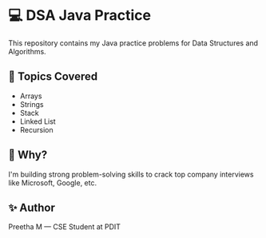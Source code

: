 # 💻 DSA Java Practice

This repository contains my Java practice problems for Data Structures and Algorithms.

## 📂 Topics Covered

- Arrays
- Strings
- Stack
- Linked List
- Recursion

## 🧠 Why?
I'm building strong problem-solving skills to crack top company interviews like Microsoft, Google, etc.

## ✨ Author
Preetha M — CSE Student at PDIT